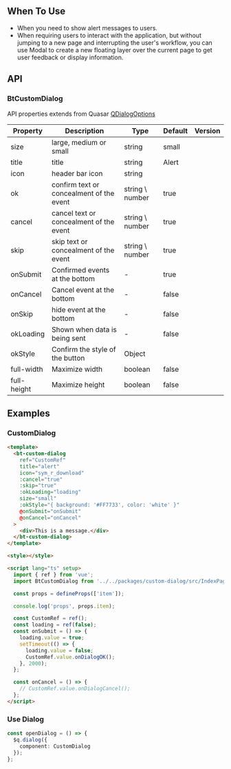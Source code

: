 ## When To Use

- When you need to show alert messages to users.
- When requiring users to interact with the application, but without jumping to a new page and interrupting the user's workflow, you can use Modal to create a new floating layer over the current page to get user feedback or display information.

## API

### BtCustomDialog

API properties extends from Quasar [QDialogOptions](http://www.quasarchs.com/vue-components/dialog)

| Property | Description | Type | Default | Version |
| --- | --- | --- | --- | --- |
| size | large, medium or small | string | small |  |
| title | title | string | Alert |  |
| icon | header bar icon | string |  |  |
| ok | confirm text or concealment of the event | string \ number | true |  |
| cancel | cancel text or concealment of the event | string \ number | true |  |
| skip | skip text or concealment of the event | string \ number | true |  |
| onSubmit | Confirmed events at the bottom | - | true |  |
| onCancel | Cancel event at the bottom | - | false |  |
| onSkip | hide event at the bottom | - | false |  |
| okLoading | Shown when data is being sent | - | false |  |
| okStyle | Confirm the style of the button | Object |  |  |
| full-width | Maximize width | boolean | false |  |
| full-height | Maximize height | boolean | false |  |

## Examples

### CustomDialog

```html
<template>
  <bt-custom-dialog
    ref="CustomRef"
    title="alert"
    icon="sym_r_download"
    :cancel="true"
    :skip="true"
    :okLoading="loading"
    size="small"
    :okStyle="{ background: '#FF7733', color: 'white' }"
    @onSubmit="onSubmit"
    @onCancel="onCancel"
  >
    <div>This is a message.</div>
  </bt-custom-dialog>
</template>

<style></style>

<script lang="ts" setup>
  import { ref } from 'vue';
  import BtCustomDialog from '../../packages/custom-dialog/src/IndexPage.vue';

  const props = defineProps(['item']);

  console.log('props', props.item);

  const CustomRef = ref();
  const loading = ref(false);
  const onSubmit = () => {
    loading.value = true;
    setTimeout(() => {
      loading.value = false;
      CustomRef.value.onDialogOK();
    }, 2000);
  };

  const onCancel = () => {
    // CustomRef.value.onDialogCancel();
  };
</script>
```

### Use Dialog

```ts
const openDialog = () => {
  $q.dialog({
    component: CustomDialog
  });
};
```
